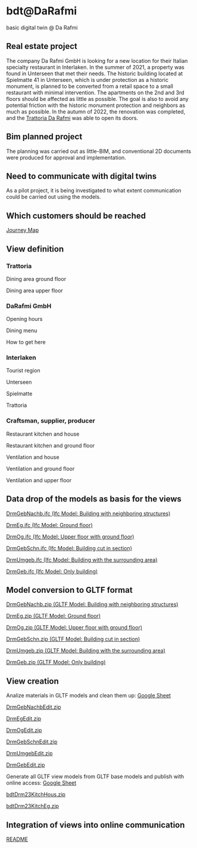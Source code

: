 # bdt@DaRafmi
basic digital twin @ Da Rafmi


## Real estate project
The company Da Rafmi GmbH is looking for a new location for their Italian specialty restaurant in Interlaken. In the summer of 2021, a property was found in Unterseen that met their needs. The historic building located at Spielmatte 41 in Unterseen, which is under protection as a historic monument, is planned to be converted from a retail space to a small restaurant with minimal intervention. The apartments on the 2nd and 3rd floors should be affected as little as possible. The goal is also to avoid any potential friction with the historic monument protection and neighbors as much as possible. In the autumn of 2022, the renovation was completed, and the [Trattoria Da Rafmi](https://www.darafmi.ch/index.html) was able to open its doors.


## Bim planned project
The planning was carried out as little-BIM, and conventional 2D documents were produced for approval and implementation.


## Need to communicate with digital twins
As a pilot project, it is being investigated to what extent communication could be carried out using the models.


## Which customers should be reached
[Journey Map](https://docs.google.com/presentation/d/1vEqTqFVFjLc-H--8S6njrydX2ncRLIFRBc6E45ga5vM/edit?usp=share_link)


## View definition

### Trattoria

Dining area ground floor
   
Dining area upper floor
   
### DaRafmi GmbH

Opening hours

Dining menu
   
How to get here

### Interlaken

Tourist region

Unterseen

Spielmatte

Trattoria

### Craftsman, supplier, producer

Restaurant kitchen and house

Restaurant kitchen and ground floor

Ventilation and house

Ventilation and ground floor

Ventilation and upper floor


## Data drop of the models as basis for the views

[DrmGebNachb.ifc (Ifc Model: Building with neighboring structures)](https://www.dropbox.com/s/gclt32t4x6sqobq/DrmGebNachb.ifc?dl=0)

[DrmEg.ifc (Ifc Model: Ground floor)](https://www.dropbox.com/s/92i00y657nfj21x/DrmEg.ifc?dl=0)

[DrmOg.ifc (Ifc Model: Upper floor with ground floor)](https://www.dropbox.com/s/awjkzst2ftcln5c/DrmOg.ifc?dl=0)

[DrmGebSchn.ifc (Ifc Model: Building cut in section)](https://www.dropbox.com/s/t7evmehx5fzc0cw/DrmGebSchn.ifc?dl=0)

[DrmUmgeb.ifc (Ifc Model: Building with the surrounding area)](https://www.dropbox.com/s/i8hrc6ackbzmid3/DrmUmgeb.ifc?dl=0)

[DrmGeb.ifc (Ifc Model: Only building)](https://www.dropbox.com/s/xfrawd5geucx8e2/DrmGeb.ifc?dl=0)


## Model conversion to GLTF format

[DrmGebNachb.zip (GLTF Model: Building with neighboring structures)](https://www.dropbox.com/s/81sunu3tzj3hhfw/DrmGebNachb.zip?dl=0)

[DrmEg.zip (GLTF Model: Ground floor)](https://www.dropbox.com/s/hkl91mtpxjwp25n/DrmEg.zip?dl=0)

[DrmOg.zip (GLTF Model: Upper floor with ground floor)](https://www.dropbox.com/s/qc89smv7x0ycf95/DrmOg.zip?dl=0)

[DrmGebSchn.zip (GLTF Model: Building cut in section)](https://www.dropbox.com/s/7bc69ahey0eyksl/DrmGebSchn.zip?dl=0)

[DrmUmgeb.zip (GLTF Model: Building with the surrounding area)](https://www.dropbox.com/s/6y85s8vpgwxj98q/DrmUmgeb.zip?dl=0)

[DrmGeb.zip (GLTF Model: Only building)](https://www.dropbox.com/s/g2luk0ret0b9qye/DrmGeb.zip?dl=0)


## View creation

Analize materials in GLTF models and clean them up: [Google Sheet](https://docs.google.com/spreadsheets/d/1_rzlkOxh58FkYKQ9DBiu0p2w31k-qU1KdCVuO-w2Z_A/edit?usp=share_link)

[DrmGebNachbEdit.zip](https://www.dropbox.com/s/hny8b6dx6zw4ag5/DrmGebNachbEdit.zip?dl=0)

[DrmEgEdit.zip](https://www.dropbox.com/s/81q3xcxmbb64r1u/DrmEgEdit.zip?dl=0)

[DrmOgEdit.zip](https://www.dropbox.com/s/erpu9qprouf3d07/DrmOgEdit.zip?dl=0)

[DrmGebSchnEdit.zip](https://www.dropbox.com/s/d8np0rt3tzq3ej3/DrmGebSchnEdit.zip?dl=0)

[DrmUmgebEdit.zip](https://www.dropbox.com/s/ix9vx3ehh6fgkkc/DrmUmgebEdit.zip?dl=0)

[DrmGebEdit.zip](https://www.dropbox.com/s/b7ugtkf6utadxmb/DrmGebEdit.zip?dl=0)

Generate all GLTF view models from GLTF base models and publish with online access: [Google Sheet](https://docs.google.com/spreadsheets/d/1RfamOVjDKgBXHDr_XwWMISiwTLGOXlZygUOjYesB__0/edit?usp=share_link)

[bdtDrm23KitchHous.zip](https://www.dropbox.com/s/xxjube54uwedk17/bdtDrm23KitchHous.zip?dl=0)

[bdtDrm23KitchEg.zip](https://www.dropbox.com/s/i9tk2axg5y7hbmf/bdtDrm23KitchEg.zip?dl=0)


## Integration of views into online communication


[README](https://github.com/ulrich3110/BDT-e/blob/main/README.md)
